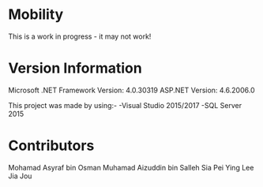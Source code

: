 # Mobility
This is a work in progress - it may not work!

# Version Information
Microsoft .NET Framework Version: 4.0.30319 
ASP.NET Version: 4.6.2006.0 

This project was made by using:-
-Visual Studio 2015/2017
-SQL Server 2015

# Contributors
Mohamad Asyraf bin Osman
Muhamad Aizuddin bin Salleh
Sia Pei Ying
Lee Jia Jou